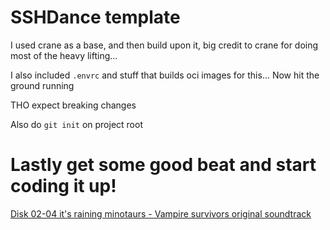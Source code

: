 # SSHDance template

I used crane as a base, and then build upon it, big credit to crane for doing most of the heavy lifting...

I also included `.envrc` and stuff that builds oci images for this... Now hit the ground running

THO expect breaking changes

Also do `git init` on project root

# Lastly get some good beat and start coding it up!

[Disk 02-04 it's raining minotaurs - Vampire survivors original soundtrack](https://www.youtube.com/watch?v=T6x9lrEvr-w)